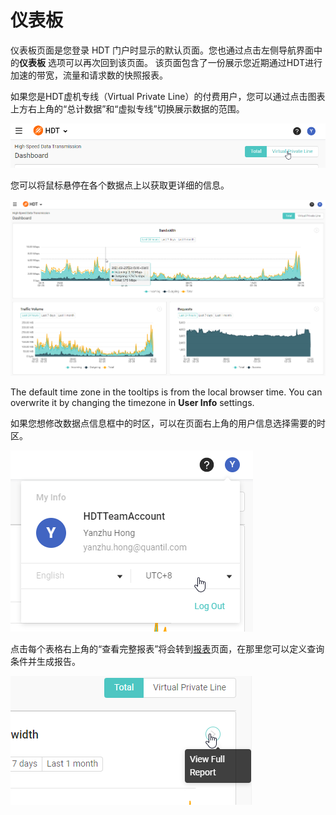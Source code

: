 # 仪表板
仪表板页面是您登录 HDT 门户时显示的默认页面。您也通过点击左侧导航界面中的**仪表板** 选项可以再次回到该页面。
该页面包含了一份展示您近期通过HDT进行加速的带宽，流量和请求数的快照报表。

如果您是HDT虚机专线（Virtual Private Line）的付费用户，您可以通过点击图表上方右上角的“总计数据”和“虚拟专线”切换展示数据的范围。

![null](</docs/resources/images/dashboard/selectTotalOrVpl.png>)

您可以将鼠标悬停在各个数据点上以获取更详细的信息。

![null](</docs/resources/images/dashboard/dashboard.png>)

The default time zone in the tooltips is from the local browser time. You can overwrite it by changing the timezone in **User Info** settings.

如果您想修改数据点信息框中的时区，可以在页面右上角的用户信息选择需要的时区。

![null](</docs/resources/images/dashboard/myInfo.png>)

点击每个表格右上角的“查看完整报表”将会转到[报表](</docs/portal/reports.md>)页面，在那里您可以定义查询条件并生成报告。

![null](</docs/resources/images/dashboard/viewFullReport.png>)

